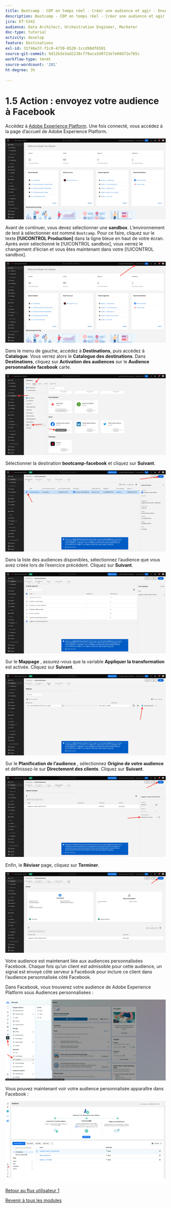 ```yaml
---
title: Bootcamp - CDP en temps réel - Créer une audience et agir - Envoyer votre audience à DV360
description: Bootcamp - CDP en temps réel - Créer une audience et agir - Envoyer votre audience à DV360
jira: KT-5342
audience: Data Architect, Orchestration Engineer, Marketer
doc-type: tutorial
activity: develop
feature: Destinations
exl-id: 31f46e37-f1c0-4730-8520-1ccd98df6501
source-git-commit: 9d12b3e3ad2238cf79aca3d9723e7e60d72e765c
workflow-type: tm+mt
source-wordcount: '281'
ht-degree: 3%

---
```


# 1.5 Action : envoyez votre audience à Facebook

Accédez à [Adobe Experience Platform](https://experience.adobe.com/platform). Une fois connecté, vous accédez à la page d’accueil de Adobe Experience Platform.

![Ingestion des données](./images/home.png)

Avant de continuer, vous devez sélectionner une **sandbox**. L’environnement de test à sélectionner est nommé ``Bootcamp``. Pour ce faire, cliquez sur le texte **[!UICONTROL Production]** dans la ligne bleue en haut de votre écran. Après avoir sélectionné le [!UICONTROL sandbox], vous verrez le changement d’écran et vous êtes maintenant dans votre [!UICONTROL sandbox].

![Ingestion des données](./images/sb1.png)

Dans le menu de gauche, accédez à **Destinations**, puis accédez à **Catalogue**. Vous verrez alors le **Catalogue des destinations**. Dans **Destinations**, cliquez sur **Activation des audiences** sur le **Audience personnalisée facebook** carte.

![RTCDP](./images/rtcdpgoogleseg.png)

Sélectionner la destination **bootcamp-facebook** et cliquez sur **Suivant**.

![RTCDP](./images/rtcdpcreatedest2.png)

Dans la liste des audiences disponibles, sélectionnez l’audience que vous avez créée lors de l’exercice précédent. Cliquez sur **Suivant**.

![RTCDP](./images/rtcdpcreatedest3.png)

Sur le **Mappage** , assurez-vous que la variable **Appliquer la transformation** est activée. Cliquez sur **Suivant**.

![RTCDP](./images/rtcdpcreatedest4a.png)

Sur le **Planification de l’audience** , sélectionnez **Origine de votre audience** et définissez-le sur **Directement des clients**. Cliquez sur **Suivant**.

![RTCDP](./images/rtcdpcreatedest4.png)

Enfin, le **Réviser** page, cliquez sur **Terminer**.

![RTCDP](./images/rtcdpcreatedest5.png)

Votre audience est maintenant liée aux audiences personnalisées Facebook. Chaque fois qu’un client est admissible pour cette audience, un signal est envoyé côté serveur à Facebook pour inclure ce client dans l’audience personnalisée côté Facebook.

Dans Facebook, vous trouverez votre audience de Adobe Experience Platform sous Audiences personnalisées :

![RTCDP](./images/rtcdpcreatedest5b.png)

Vous pouvez maintenant voir votre audience personnalisée apparaître dans Facebook :

![RTCDP](./images/rtcdpcreatedest5a.png)

[Retour au flux utilisateur 1](./uc1.md)

[Revenir à tous les modules](../../overview.md)
